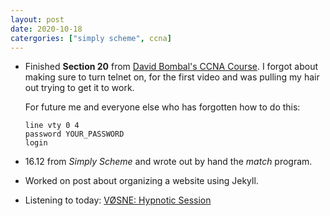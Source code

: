 ```yaml
---
layout: post
date: 2020-10-18
catergories: ["simply scheme", ccna]
---
```


- Finished **Section 20** from [David Bombal's CCNA
  Course](https://www.udemy.com/course/complete-networking-fundamentals-course-ccna-start).
  I forgot about making sure to turn telnet on, for the first video and
  was pulling my hair out trying to get it to work. 

  For future me and everyone else who has forgotten how to do this:

  ```
  line vty 0 4
  password YOUR_PASSWORD
  login
  ```
- 16.12 from *Simply Scheme* and wrote out by hand the *match* program. 

- Worked on post about organizing a website using Jekyll. 

- Listening to today: [VØSNE: Hypnotic Session](https://youtu.be/IvflPFtz-zs)